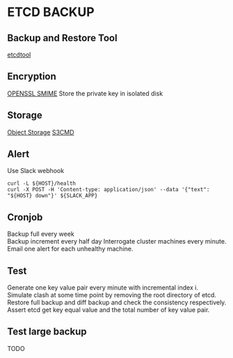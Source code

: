 # ETCD BACKUP

## Backup and Restore Tool
[etcdtool](https://www.compose.com/articles/backups-etcd-and-etcdtool/)

## Encryption
[OPENSSL SMIME](https://gist.github.com/crazybyte/4142975)
Store the private key in isolated disk

## Storage
[Object Storage](https://www.ctl.io/object-storage/)
[S3CMD](https://www.ctl.io/knowledge-base/object-storage/s3cmd-object-storage-management-for-linux-machines/)

## Alert
Use Slack webhook
```
curl -L ${HOST}/health
curl -X POST -H 'Content-type: application/json' --data '{"text": "${HOST} down"}' ${SLACK_APP}
```

## Cronjob
Backup full every week   
Backup increment every half day
Interrogate cluster machines every minute. Email one alert for each unhealthy machine.

## Test
Generate one key value pair every minute with incremental index i.  
Simulate clash at some time point by removing the root directory of etcd.  
Restore full backup and diff backup and check the consistency respectively.  
Assert etcd get key equal value and the total number of key value pair.

## Test large backup
TODO
